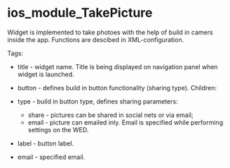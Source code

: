 # ios_module_TakePicture
Widget is implemented to take photoes with the help of build in camers inside the app. Functions are descibed in XML-configuration.

Tags:

- title - widget name. Title is being displayed on navigation panel when widget is launched.
- button - defines build in button functionality (sharing type). Children:
 - type - build in button type, defines sharing parameters: 
   - share - pictures can be shared in social nets or via email;
    - email - picture can emailed inly. Email is specified while performing settings on the WED.
   
- label - button label.
- email - specified email.

